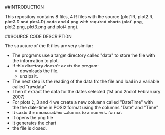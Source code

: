 ##INTRODUCTION

This repository contains 8 files, 4 R files with the source (plot1.R, plot2.R, plot3.R and plot4.R) code and 4 png with required charts (plot1.png, plot2.png, plot3.png and plot4.png).

##SOURCE CODE DESCRIPTION

The structure of the R files are very similar:
- The programs use a target directory called "data" to store the file with the information to plot.
- If this directory doesn't exists the progam:
	- downloads the file.
	- unzips it.
- The next step is the reading of the data fro the file and load in a variable called "rawdata"
- Then it extract the data for the dates selected (1st and 2nd of Febraruary 2007)
- For plots 2, 3 and 4 we create a new columnn called "DateTime" with the the date-time in POSIX format using the columns "Date" and "Time"
- It casts the measurables columns to a numeric format
- It opens the png file
- It generates the chart
- the file is closed.